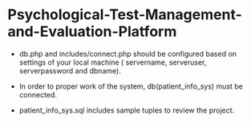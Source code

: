 # Psychological-Test-Management-and-Evaluation-Platform

* db.php and includes/connect.php should be configured based on settings of your local machine ( servername, serveruser, serverpassword and dbname).

* In order to proper work of the system, db(patient_info_sys) must be connected.

* patient_info_sys.sql includes sample tuples to review the project.

